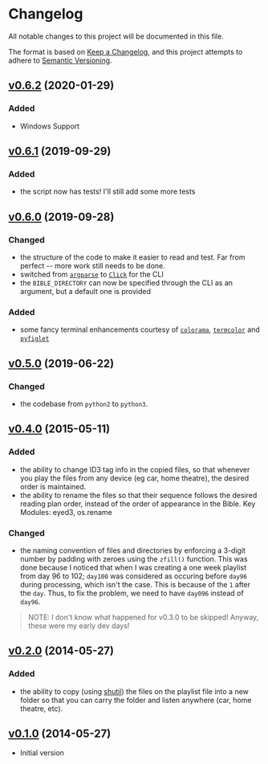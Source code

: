 # Changelog

All notable changes to this project will be documented in this file.

The format is based on [Keep a Changelog](https://keepachangelog.com/en/1.0.0/),
and this project attempts to adhere to [Semantic Versioning](https://semver.org/spec/v2.0.0.html).

## [v0.6.2](https://github.com/engineervix/ten-lists/compare/v0.6.1...v0.6.2) (2020-01-29)

### Added

- Windows Support

## [v0.6.1](https://github.com/engineervix/ten-lists/compare/v0.6.0...v0.6.1) (2019-09-29)

### Added

- the script now has tests! I'll still add some more tests

## [v0.6.0](https://github.com/engineervix/ten-lists/compare/v0.5.0...v0.6.0) (2019-09-28)

### Changed

- the structure of the code to make it easier to read and test. Far from perfect -- more work still needs to be done.
- switched from [`argparse`](https://docs.python.org/3/library/argparse.html) to [`Click`](https://click.palletsprojects.com/en/7.x/) for the CLI
- the `BIBLE_DIRECTORY` can now be specified through the CLI as an argument, but a default one is provided

### Added

- some fancy terminal enhancements courtesy of [`colorama`](https://github.com/tartley/colorama), [`termcolor`](https://pypi.org/project/termcolor/) and [`pyfiglet`](https://github.com/pwaller/pyfiglet)

## [v0.5.0](https://github.com/engineervix/ten-lists/compare/v0.4.0...v0.5.0) (2019-06-22)

### Changed

- the codebase from `python2` to `python3`.

## [v0.4.0](https://github.com/engineervix/ten-lists/compare/v0.2.0...v0.4.0) (2015-05-11)

### Added

- the ability to change ID3 tag info in the copied files, so that whenever you play the files from any device (eg car, home theatre), the desired order is maintained.
- the ability to rename the files so that their sequence follows the desired reading plan order, instead of the order of appearance in the Bible. Key Modules: eyed3, os.rename

### Changed

- the naming convention of files and directories by enforcing a 3-digit number by padding with zeroes using the `zfill()` function. This was done because I noticed that when I was creating a one week playlist from day 96 to 102; `day100` was considered as occuring before `day96` during processing, which isn't the case. This is because of the `1` after the `day`. Thus, to fix the problem, we need to have `day096` instead of `day96`.

> NOTE: I don't know what happened for v0.3.0 to be skipped! Anyway, these were my early dev days!

## [v0.2.0](https://github.com/engineervix/ten-lists/compare/v0.1.0...v0.2.0) (2014-05-27)

### Added

- the ability to copy (using [shutil](https://docs.python.org/3/library/shutil.html)) the files on the playlist file into a new folder so that you can carry the folder and listen anywhere (car, home theatre, etc).

## [v0.1.0](https://github.com/engineervix/ten-lists/releases/tag/v0.1.0) (2014-05-27)

- Initial version
